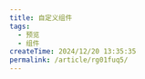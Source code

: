 ```yaml
---
title: 自定义组件
tags:
  - 预览
  - 组件
createTime: 2024/12/20 13:35:35
permalink: /article/rg01fuq5/
---
```


<CustomComponent />
